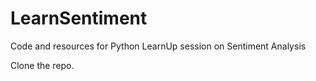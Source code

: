 # LearnSentiment
Code and resources for Python LearnUp session on Sentiment Analysis

Clone the repo.
